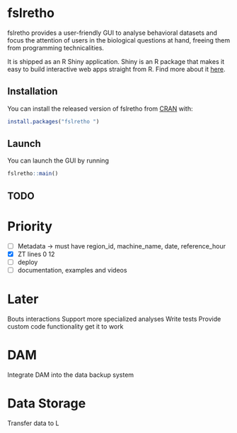 
# fslretho 

<!-- badges: start -->
<!-- badges: end -->

fslretho provides a user-friendly GUI to analyse behavioral datasets and focus the attention of users in the biological questions at hand, freeing them from programming technicalities.

It is shipped as an R Shiny application. Shiny is an R package that makes it easy to build interactive web apps straight from R. Find more about it [here](https://shiny.rstudio.com/).

## Installation

You can install the released version of fslretho  from [CRAN](https://CRAN.R-project.org) with:

``` r
install.packages("fslretho ")
```

## Launch

You can launch the GUI by running

``` r
fslretho::main()
```

## TODO


Priority
=========
- [ ] Metadata -> must have region_id, machine_name, date, reference_hour
- [x] ZT lines 0 12
- [ ] deploy
- [ ] documentation, examples and videos

Later
======
Bouts
interactions
Support more specialized analyses
Write tests
Provide custom code functionality get it to work



DAM
====
Integrate DAM into the data backup system

Data Storage
================
Transfer data to L




